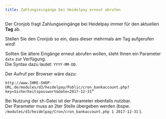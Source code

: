 ```yaml
---
title: Zahlungseingänge bei Heidelpay erneut abrufen
---
```

Der Cronjob fragt Zahlungseingänge bei Heidelpay immer für den aktuellen __Tag__ ab.

Stellen Sie den Cronjob so ein, dass dieser mehrmals am Tag aufgerufen wird!

Sollten Sie ältere Eingänge erneut abrufen wollen, steht Ihnen ein Parameter `date` zur Verfügung.<br>
Die Syntax dazu lautet: `YYYY-MM-DD`.

Der Aufruf per Browser wäre dazu:
```URL
http://www.IHRE-SHOP-URL.de/modules/d3/heidelpay/Public/cron_bankaccount.php?key=Sicherheitspasswort&date=2017-12-31“
```
Bei Nutzung der sh-Datei ist der Parameter ebenfalls nutzbar.<br>
Der Parameter muss an 2ter Stelle übergeben werden (bspw. `/modules/d3/heidelpay/Cron/cron_bankaccount.php 1 2017-12-31` ).
